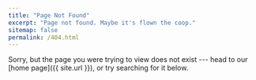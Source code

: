```yaml
---
title: "Page Not Found"
excerpt: "Page not found. Maybe it's flown the coop."
sitemap: false
permalink: /404.html
---
```


Sorry, but the page you were trying to view does not exist --- head to our [home page]({{ site.url }}), or try searching for it below.

<script>
  var GOOG_FIXURL_LANG = 'en';
  var GOOG_FIXURL_SITE = '{{ site.url }}'
</script>
<script src="https://linkhelp.clients.google.com/tbproxy/lh/wm/fixurl.js">
</script>
